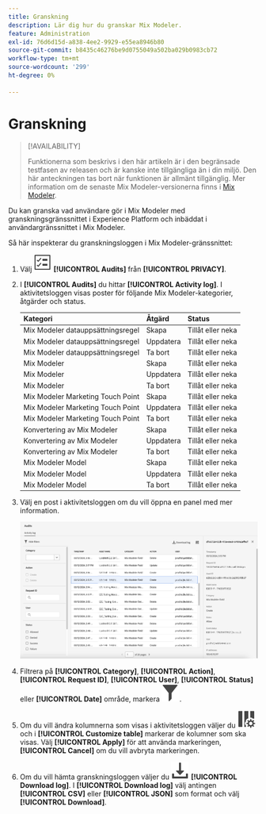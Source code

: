 ```yaml
---
title: Granskning
description: Lär dig hur du granskar Mix Modeler.
feature: Administration
exl-id: 76d6d15d-a838-4ee2-9929-e55ea8946b80
source-git-commit: b8435c46276be9d0755049a502ba029b0983cb72
workflow-type: tm+mt
source-wordcount: '299'
ht-degree: 0%

---
```


# Granskning

>[!AVAILABILITY]
>
>Funktionerna som beskrivs i den här artikeln är i den begränsade testfasen av releasen och är kanske inte tillgängliga än i din miljö. Den här anteckningen tas bort när funktionen är allmänt tillgänglig. Mer information om de senaste Mix Modeler-versionerna finns i [Mix Modeler](/help/releases/latest.md).

Du kan granska vad användare gör i Mix Modeler med granskningsgränssnittet i Experience Platform och inbäddat i användargränssnittet i Mix Modeler.

Så här inspekterar du granskningsloggen i Mix Modeler-gränssnittet:

1. Välj ![Uppgiftslista](../assets/icons/TaskList.svg) **[!UICONTROL Audits]** från **[!UICONTROL PRIVACY]**.

1. I **[!UICONTROL Audits]** du hittar **[!UICONTROL Activity log]**. I aktivitetsloggen visas poster för följande Mix Modeler-kategorier, åtgärder och status.

   | Kategori | Åtgärd | Status |
   |---|---|---|
   | Mix Modeler datauppsättningsregel | Skapa | Tillåt eller neka |
   | Mix Modeler datauppsättningsregel | Uppdatera | Tillåt eller neka |
   | Mix Modeler datauppsättningsregel | Ta bort | Tillåt eller neka |
   | Mix Modeler | Skapa | Tillåt eller neka |
   | Mix Modeler | Uppdatera | Tillåt eller neka |
   | Mix Modeler | Ta bort | Tillåt eller neka |
   | Mix Modeler Marketing Touch Point | Skapa | Tillåt eller neka |
   | Mix Modeler Marketing Touch Point | Uppdatera | Tillåt eller neka |
   | Mix Modeler Marketing Touch Point | Ta bort | Tillåt eller neka |
   | Konvertering av Mix Modeler | Skapa | Tillåt eller neka |
   | Konvertering av Mix Modeler | Uppdatera | Tillåt eller neka |
   | Konvertering av Mix Modeler | Ta bort | Tillåt eller neka |
   | Mix Modeler Model | Skapa | Tillåt eller neka |
   | Mix Modeler Model | Uppdatera | Tillåt eller neka |
   | Mix Modeler Model | Ta bort | Tillåt eller neka |

1. Välj en post i aktivitetsloggen om du vill öppna en panel med mer information.

   ![Mix Modeler granskning](../assets/mix-modeler-audit.png)

1. Filtrera på **[!UICONTROL Category]**, **[!UICONTROL Action]**, **[!UICONTROL Request ID]**, **[!UICONTROL User]**, **[!UICONTROL Status]** eller **[!UICONTROL Date]** område, markera ![Filter](../assets/icons/Filter.svg).

1. Om du vill ändra kolumnerna som visas i aktivitetsloggen väljer du ![Kolumner](../assets/icons/ColumnSetting.svg) och i **[!UICONTROL Customize table]** markerar de kolumner som ska visas. Välj **[!UICONTROL Apply]** för att använda markeringen, **[!UICONTROL Cancel]** om du vill avbryta markeringen.

1. Om du vill hämta granskningsloggen väljer du ![Ladda ned](../assets/icons/Download.svg) **[!UICONTROL Download log]**. I **[!UICONTROL Download log]** välj antingen **[!UICONTROL CSV]** eller **[!UICONTROL JSON]** som format och välj **[!UICONTROL Download]**.
